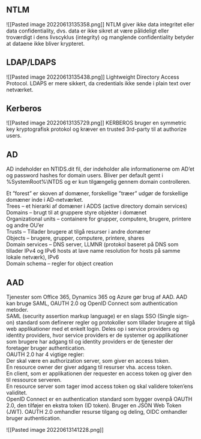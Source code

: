 ## NTLM
![[Pasted image 20220613135358.png]]
NTLM giver ikke data integritet eller data confidentiality, dvs. data er ikke sikret at være pålideligt eller troværdigt i dens livscyklus (integrity) og manglende confidentiality betyder at dataene ikke bliver krypteret.

## LDAP/LDAPS
![[Pasted image 20220613135438.png]]
Lightweight Directory Access Protocol.
LDAPS er mere sikkert, da credentials ikke sende i plain text over netværket.

## Kerberos
![[Pasted image 20220613135729.png]]
KERBEROS bruger en symmetric key kryptografisk protokol og kræver en trusted 3rd-party til at authorize users.

## AD
AD indeholder en NTIDS.dit fil, der indeholder alle informationerne om AD’et og password hashes for domain users. Bliver per default gemt i %SystemRoot%\NTDS og er kun tilgængelig gennem domain controlleren.

Et ”forest” er skoven af domæner, forskellige ”træer” udgør de forskellige domæner inde i AD-netværket.  
Trees – et hierarki af domæner i ADDS (active directory domain services)  
Domains – brugt til at gruppere styre objekter i domænet  
Organizational units – containere for grupper, computere, brugere, printere og andre OU’er  
Trusts – Tillader brugere at tilgå resurser i andre domæner  
Objects – brugere, grupper, computere, printere, shares  
Domain services – DNS server, LLMNR (protokol baseret på DNS som tillader IPv4 og IPv6 hosts at lave name resolution for hosts på samme lokale netværk), IPv6  
Domain schema – regler for object creation

## AAD
Tjenester som Office 365, Dynamics 365 og Azure gør brug af AAD. AAD kan bruge SAML, OAUTH 2.0 og OpenID Connect som authentication metoder.  
SAML (security assertion markup language) er en slags SSO (Single sign-on) standard som definerer regler og protokoller som tillader brugere at tilgå web applikationer med et enkelt login. Deles op i service providers og identity providers, hvor service providers er de systemer og applikationer som brugere har adgang til og identity providers er de tjenester der foretager bruger authentication.  
OAUTH 2.0 har 4 vigtige regler:  
Der skal være en authorization server, som giver en access token.  
En resource owner der giver adgang til resurser vha. access token.  
En client, som er applikationen der requester en access token og giver den til ressource serveren.  
En resource server som tager imod access token og skal validere token’ens validitet.  
OpenID Connect er en authentication standard som bygger ovenpå OAUTH 2.0, den tilføjer en ekstra token (ID token). Bruger en JSON Web Token (JWT). OAUTH 2.0 omhandler resurse tilgang og deling, OIDC omhandler bruger authentication.

![[Pasted image 20220613141228.png]]